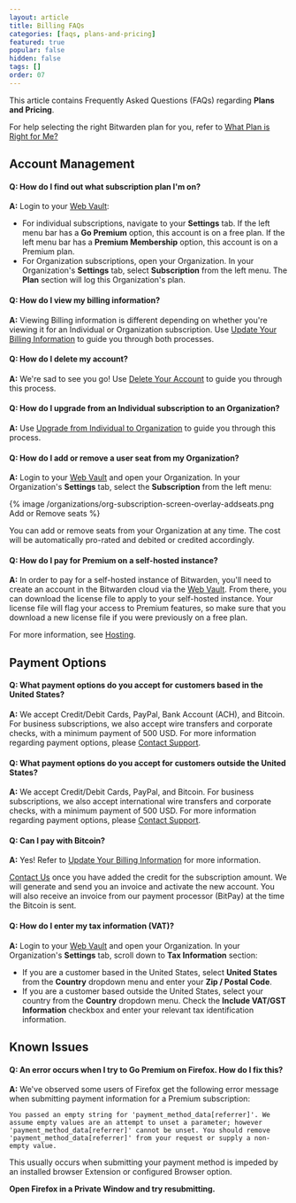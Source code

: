 ```yaml
---
layout: article
title: Billing FAQs
categories: [faqs, plans-and-pricing]
featured: true
popular: false
hidden: false
tags: []
order: 07
---
```


This article contains Frequently Asked Questions (FAQs) regarding **Plans and Pricing**.

For help selecting the right Bitwarden plan for you, refer to [What Plan is Right for Me?](https://bitwarden.com/help/article/what-plan-is-right-for-me/)

## Account Management

#### Q: How do I find out what subscription plan I'm on?

**A:** Login to your [Web Vault](https://vault.bitwarden.com):

- For individual subscriptions, navigate to your **Settings** tab. If the left menu bar has a **Go Premium** option, this account is on a free plan. If the left menu bar has a **Premium Membership** option, this account is on a Premium plan.
- For Organization subscriptions, open your Organization. In your Organization's **Settings** tab, select **Subscription** from the left menu. The **Plan** section will log this Organization's plan.

#### Q: How do I view my billing information?

**A:** Viewing Billing information is different depending on whether you're viewing it for an Individual or Organization subscription. Use [Update Your Billing Information](https://bitwarden.com/help/article/update-billing-info/) to guide you through both processes.

#### Q: How do I delete my account?

**A:** We're sad to see you go! Use [Delete Your Account](https://help.bitwarden.com/article/delete-your-account/) to guide you through this process.

#### Q: How do I upgrade from an Individual subscription to an Organization?

**A:** Use [Upgrade from Individual to Organization](https://bitwarden.com/help/article/upgrade-from-individual-to-org/) to guide you through this process.

#### Q: How do I add or remove a user seat from my Organization?

**A:** Login to your [Web Vault](https://vault.bitwarden.com) and open your Organization. In your Organization's **Settings** tab, select the **Subscription** from the left menu:

{% image /organizations/org-subscription-screen-overlay-addseats.png Add or Remove seats %}

You can add or remove seats from your Organization at any time. The cost will be automatically pro-rated and debited or credited accordingly.

#### Q: How do I pay for Premium on a self-hosted instance?

**A:** In order to pay for a self-hosted instance of Bitwarden, you'll need to create an account in the Bitwarden cloud via the [Web Vault](https://vault.bitwarden.com). From there, you can download the license file to apply to your self-hosted instance. Your license file will flag your access to Premium features, so make sure that you download a new license file if you were previously on a free plan.

For more information, see [Hosting](https://bitwarden.com/help/hosting).

## Payment Options

#### Q: What payment options do you accept for customers based in the United States?

**A:** We accept Credit/Debit Cards, PayPal, Bank Account (ACH), and Bitcoin. For business subscriptions, we also accept wire transfers and corporate checks, with a minimum payment of 500 USD. For more information regarding payment options, please [Contact Support](https://bitwarden.com/contact/).

#### Q: What payment options do you accept for customers outside the United States?

**A:** We accept Credit/Debit Cards, PayPal, and Bitcoin. For business subscriptions, we also accept international wire transfers and corporate checks, with a minimum payment of 500 USD. For more information regarding payment options, please [Contact Support](https://bitwarden.com/contact/).

#### Q: Can I pay with Bitcoin?

**A:** Yes! Refer to [Update Your Billing Information](https://bitwarden.com/help/article/update-billing-info/) for more information.

[Contact Us](https://bitwarden.com/contact/) once you have added the credit for the subscription amount. We will generate and send you an invoice and activate the new account. You will also receive an invoice from our payment processor (BitPay) at the time the Bitcoin is sent.

#### Q: How do I enter my tax information (VAT)?

**A:** Login to your [Web Vault](https://vault.bitwarden.com) and open your Organization. In your Organization's **Settings** tab, scroll down to **Tax Information** section:

- If you are a customer based in the United States, select **United States** from the **Country** dropdown menu and enter your **Zip / Postal Code**.
- If you are a customer based outside the United States, select your country from the **Country** dropdown menu. Check the **Include VAT/GST Information** checkbox and enter your relevant tax identification information.

## Known Issues

#### Q: An error occurs when I try to Go Premium on Firefox. How do I fix this?

**A:** We've observed some users of Firefox get the following error message when submitting payment information for a Premium subscription:

`You passed an empty string for 'payment_method_data[referrer]'. We assume empty values are an attempt to unset a parameter; however 'payment_method_data[referrer]' cannot be unset. You should remove 'payment_method_data[referrer]' from your request or supply a non-empty value.`

This usually occurs when submitting your payment method is impeded by an installed browser Extension or configured Browser option.

**Open Firefox in a Private Window and try resubmitting.**
